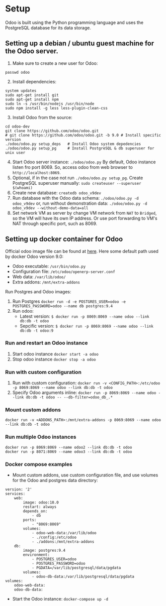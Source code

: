 # Setup

Odoo is built using the Python programming language and uses the PostgreSQL database for its data storage.

## Setting up a debian / ubuntu guest machine for the Odoo server.

1. Make sure to create a new user for Odoo:
```useradd -m -g sudo -s /bin/bash odoo
passwd odoo
```
2. Install dependencies:
```sudo apt-get update && sudo apt-get upgrade #Install
system updates
sudo apt-get install git
sudo apt-get install npm
sudo ln -s /usr/bin/nodejs /usr/bin/node
sudo npm install -g less less-plugin-clean-css
```
3. Install Odoo from the source:
```mkdir odoo-dev
cd odoo-dev
git clone https://github.com/odoo/odoo.git
# git clone https://github.com/odoo/odoo.git -b 9.0 # Install specific version
./odoo/odoo.py setup_deps   # Install Odoo system depedencies
./odoo/odoo.py setup_pg     # Install PostgreSQL & db superuser for unix user
```
4. Start Odoo server instance:
```./odoo/odoo.py```
By default, Odoo instance listen fro port 8069. So, access odoo from web browser to `http://localhost:8069`.
5. Optional, if in the case not run `./odoo/odoo.py setup_pg`. Create PostgreSQL superuser manually:
```sudo createuser --superuser $(whoami)```
6. Create new database:
```createdb odoo_v9dev```
7. Run database with the Odoo data schema:
```./odoo/odoo.py -d odoo_v9dev```
or, run without demonstration data:
```./odoo/odoo.py -d odoo_v9dev --without-demo-data=all```
8. Set network VM as server by change VM network from `NAT` to `Bridged`, so the VM will have its own IP address. Or use port forwarding to VM's NAT through specific port, such as 8069.

## Setting up docker container for Odoo

Official odoo image file can be found at [here](https://store.docker.com/images/odoo). Here some default path used by docker Odoo version 9.0:

* Odoo executable: `/usr/bin/odoo.py`
* Configuration file: `/etc/odoo/openerp-server.conf`
* Web data: `/var/lib/odoo/`
* Extra addons: `/mnt/extra-addons`

Run Postgres and Odoo images:

1. Run Postgres
```docker run -d -e POSTGRES_USER=odoo -e POSTGRES_PASSWORD=odoo --name db postgres:9.4```
2. Run odoo:
    * Latest version:
    ```$ docker run -p 8069:8069 --name odoo --link db:db -t odoo```
    * Sepcific version:
    ```$ docker run -p 8069:8069 --name odoo --link db:db -t odoo:9```

### Run and restart an Odoo instance

1. Start odoo instance
```docker start -a odoo```
2. Stop odoo instance
```docker stop -a odoo```

### Run with custom configuration

1. Run with custom configuration:
```docker run -v <CONFIG_PATH>:/etc/odoo -p 8069:8069 --name odoo --link db:db -t odoo```
2. Specify Odoo arguments inline:
```docker run -p 8069:8069 --name odoo --link db:db -t odoo -- --db-filter=odoo_db_.*```

### Mount custom addons

```docker run -v <ADDONS_PATH>:/mnt/extra-addons -p 8069:8069 --name odoo --link db:db -t odoo```

### Run multiple Odoo instances

```
docker run -p 8069:8069 --name odoo2 --link db:db -t odoo
docker run -p 8071:8069 --name odoo3 --link db:db -t odoo
```

### Docker compose examples

* Mount custom addons, use custom configuration file, and use volumes for the Odoo and postgres data directory:
```
version: '2'
services:
	web:
		image: odoo:10.0
		restart: always
		depends_on:
			- db
		ports:
			- "8069:8069"
		volumes:
			- odoo-web-data:/var/lib/odoo
			- ./config:/etc/odoo
			- ./addons:/mnt/extra-addons
	db:
		image: postgres:9.4
		environment:
			- POSTGRES_USER=odoo
			- POSTGRES_PASSWORD=odoo
			- PGDATA=/var/lib/postgresql/data/pgdata
		volumes:
			- odoo-db-data:/var/lib/postgresql/data/pgdata
volumes:
	odoo-web-data:
	odoo-db-data:
```
* Start the Odoo instance:
```docker-compose up -d```